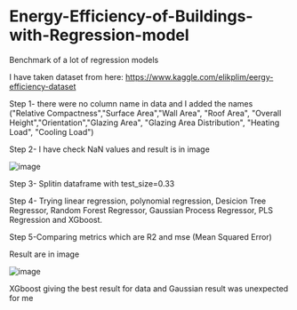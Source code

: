 # Energy-Efficiency-of-Buildings-with-Regression-model
Benchmark of a lot of regression models

I have taken dataset from here: https://www.kaggle.com/elikplim/eergy-efficiency-dataset

Step 1- there were no column name in data and I added the names ("Relative Compactness","Surface Area","Wall Area",
                                                                        "Roof Area", "Overall Height","Orientation","Glazing Area",
                                                                        "Glazing Area Distribution", "Heating Load", "Cooling Load")
                                                                        
Step 2- I have check NaN values and result is in image

![image](https://user-images.githubusercontent.com/87130915/178059146-146b9c71-7ebf-4f75-9efb-6f74ae0e93ba.png)


Step 3- Splitin dataframe with test_size=0.33

Step 4- Trying linear regression, polynomial regression, Desicion Tree Regressor, Random Forest Regressor, Gaussian Process Regressor, PLS Regression and XGboost.

Step 5-Comparing metrics which are R2 and mse (Mean Squared Error)

Result are in image


![image](https://user-images.githubusercontent.com/87130915/178060189-81a0bb25-2167-4aaa-a65e-60794212e825.png)


XGboost giving the best result for data and Gaussian result was unexpected for me 
